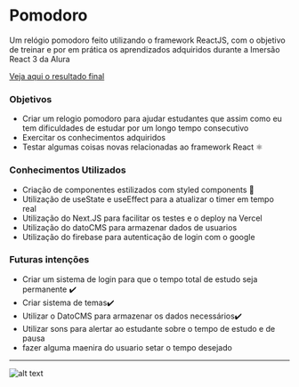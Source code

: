# Pomodoro

Um relógio pomodoro feito utilizando o framework ReactJS, com o objetivo de treinar e por em prática os aprendizados adquiridos durante a Imersão React 3 da Alura

[Veja aqui o resultado final](https://relochinho.vercel.app)


### Objetivos
* Criar um relogio pomodoro para ajudar estudantes que assim como eu tem dificuldades de estudar por um longo tempo consecutivo
* Exercitar os conhecimentos adquiridos
* Testar algumas coisas novas relacionadas ao framework React :atom_symbol:

### Conhecimentos Utilizados
* Criação de componentes estilizados com styled components :nail_care:
* Utilização de useState e useEffect para a atualizar o timer em tempo real
* Utilização do Next.JS para facilitar os testes e o deploy na Vercel
* Utilização do datoCMS para armazenar dados de usuarios
* Utilização do firebase para autenticação de login com o google

### Futuras intenções
* Criar um sistema de login para que o tempo total de estudo seja permanente ✔️
* Criar sistema de temas✔️
* Utilizar o DatoCMS para armazenar os dados necessários✔️
* Utilizar sons para alertar ao estudante sobre o tempo de estudo e de pausa
* fazer alguma maenira do usuario setar o tempo desejado


___

![alt text](https://i.imgur.com/843BXJg.gifv)


